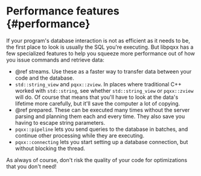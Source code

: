 Performance features                       {#performance}
====================

If your program's database interaction is not as efficient as it needs to be,
the first place to look is usually the SQL you're executing.  But libpqxx
has a few specialized features to help you squeeze more performance out
of how you issue commands and retrieve data:

* @ref streams.  Use these as a faster way to transfer data between your
    code and the database.
* `std::string_view` and `pqxx::zview`.  In places where traditional C++ worked
    with `std::string`, see whether `std::string_view` or `pqxx::zview` will
    do.  Of course that means that you'll have to look at the data's lifetime
    more carefully, but it'll save the computer a lot of copying.
* @ref prepared.  These can be executed many times without the server
    parsing and planning them each and every time.  They also save you having
    to escape string parameters.
* `pqxx::pipeline` lets you send queries to the database in batches, and
    continue other processing while they are executing.
* `pqxx::connecting` lets you start setting up a database connection, but
    without blocking the thread.

As always of course, don't risk the quality of your code for optimizations
that you don't need!
